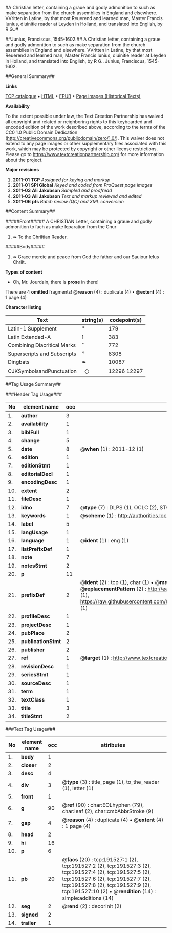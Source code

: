 #A Christian letter, containing a graue and godly admonition to such as make separation from the church assemblies in England and elsewhere. VVritten in Latine, by that most Reuerend and learned man, Master Francis Iunius, diuinitie reader at Leyden in Holland, and translated into English, by R G..#

##Junius, Franciscus, 1545-1602.##
A Christian letter, containing a graue and godly admonition to such as make separation from the church assemblies in England and elsewhere. VVritten in Latine, by that most Reuerend and learned man, Master Francis Iunius, diuinitie reader at Leyden in Holland, and translated into English, by R G..
Junius, Franciscus, 1545-1602.

##General Summary##

**Links**

[TCP catalogue](http://www.ota.ox.ac.uk/tcp/)  • 
[HTML](http://tei.it.ox.ac.uk/tcp/Texts-HTML/free/B07/B07586.html)  • 
[EPUB](http://tei.it.ox.ac.uk/tcp/Texts-EPUB/free/B07/B07586.epub) • 
[Page images (Historical Texts)](https://historicaltexts.jisc.ac.uk/eebo-166384400e)

**Availability**

To the extent possible under law, the Text Creation Partnership has waived all copyright and related or neighboring rights to this keyboarded and encoded edition of the work described above, according to the terms of the CC0 1.0 Public Domain Dedication (http://creativecommons.org/publicdomain/zero/1.0/). This waiver does not extend to any page images or other supplementary files associated with this work, which may be protected by copyright or other license restrictions. Please go to https://www.textcreationpartnership.org/ for more information about the project.

**Major revisions**

1. __2011-01__ __TCP__ *Assigned for keying and markup*
1. __2011-01__ __SPi Global__ *Keyed and coded from ProQuest page images*
1. __2011-03__ __Ali Jakobson__ *Sampled and proofread*
1. __2011-03__ __Ali Jakobson__ *Text and markup reviewed and edited*
1. __2011-06__ __pfs__ *Batch review (QC) and XML conversion*

##Content Summary##

#####Front#####
A CHRISTIAN Letter, containing a graue and godly admonition to ſuch as make ſeparation from the Chur
1. ❧ To the Chriſtian Reader.

#####Body#####

1. ❧ Grace mercie and peace from God the father and our Sauiour Ieſus Chriſt.

**Types of content**

  * Oh, Mr. Jourdain, there is **prose** in there!

There are 4 **omitted** fragments! 
 @__reason__ (4) : duplicate (4)  •  @__extent__ (4) : 1 page (4)

**Character listing**


|Text|string(s)|codepoint(s)|
|---|---|---|
|Latin-1 Supplement|³|179|
|Latin Extended-A|ſ|383|
|Combining             Diacritical Marks|̄|772|
|Superscripts             and Subscripts|⁴|8308|
|Dingbats|❧|10087|
|CJKSymbolsandPunctuation|〈〉|12296 12297|

##Tag Usage Summary##

###Header Tag Usage###

|No|element name|occ|attributes|
|---|---|---|---|
|1.|__author__|3||
|2.|__availability__|1||
|3.|__biblFull__|1||
|4.|__change__|5||
|5.|__date__|8| @__when__ (1) : 2011-12 (1)|
|6.|__edition__|1||
|7.|__editionStmt__|1||
|8.|__editorialDecl__|1||
|9.|__encodingDesc__|1||
|10.|__extent__|2||
|11.|__fileDesc__|1||
|12.|__idno__|7| @__type__ (7) : DLPS (1), OCLC (2), STC (2), EEBO-CITATION (1), VID (1)|
|13.|__keywords__|1| @__scheme__ (1) : http://authorities.loc.gov/ (1)|
|14.|__label__|5||
|15.|__langUsage__|1||
|16.|__language__|1| @__ident__ (1) : eng (1)|
|17.|__listPrefixDef__|1||
|18.|__note__|7||
|19.|__notesStmt__|2||
|20.|__p__|11||
|21.|__prefixDef__|2| @__ident__ (2) : tcp (1), char (1)  •  @__matchPattern__ (2) : ([0-9\-]+):([0-9IVX]+) (1), (.+) (1)  •  @__replacementPattern__ (2) : http://eebo.chadwyck.com/downloadtiff?vid=$1&page=$2 (1), https://raw.githubusercontent.com/textcreationpartnership/Texts/master/tcpchars.xml#$1 (1)|
|22.|__profileDesc__|1||
|23.|__projectDesc__|1||
|24.|__pubPlace__|2||
|25.|__publicationStmt__|2||
|26.|__publisher__|2||
|27.|__ref__|1| @__target__ (1) : http://www.textcreationpartnership.org/docs/. (1)|
|28.|__revisionDesc__|1||
|29.|__seriesStmt__|1||
|30.|__sourceDesc__|1||
|31.|__term__|1||
|32.|__textClass__|1||
|33.|__title__|3||
|34.|__titleStmt__|2||


###Text Tag Usage###

|No|element name|occ|attributes|
|---|---|---|---|
|1.|__body__|1||
|2.|__closer__|2||
|3.|__desc__|4||
|4.|__div__|3| @__type__ (3) : title_page (1), to_the_reader (1), letter (1)|
|5.|__front__|1||
|6.|__g__|90| @__ref__ (90) : char:EOLhyphen (79), char:leaf (2), char:cmbAbbrStroke (9)|
|7.|__gap__|4| @__reason__ (4) : duplicate (4)  •  @__extent__ (4) : 1 page (4)|
|8.|__head__|2||
|9.|__hi__|16||
|10.|__p__|6||
|11.|__pb__|20| @__facs__ (20) : tcp:191527:1 (2), tcp:191527:2 (2), tcp:191527:3 (2), tcp:191527:4 (2), tcp:191527:5 (2), tcp:191527:6 (2), tcp:191527:7 (2), tcp:191527:8 (2), tcp:191527:9 (2), tcp:191527:10 (2)  •  @__rendition__ (14) : simple:additions (14)|
|12.|__seg__|2| @__rend__ (2) : decorInit (2)|
|13.|__signed__|2||
|14.|__trailer__|1||
